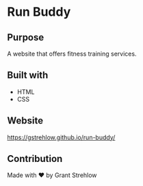 # Run Buddy

## Purpose 
A website that offers fitness training services.

## Built with 
* HTML
* CSS

## Website 
https://gstrehlow.github.io/run-buddy/

## Contribution
Made with ❤️ by Grant Strehlow
